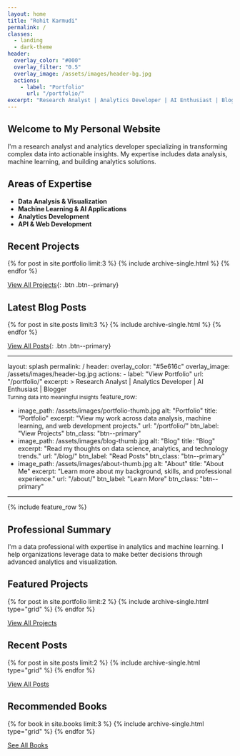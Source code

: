 ```yaml
---
layout: home
title: "Rohit Karmudi"
permalink: /
classes:
  - landing
  - dark-theme
header:
  overlay_color: "#000"
  overlay_filter: "0.5"
  overlay_image: /assets/images/header-bg.jpg
  actions:
    - label: "Portfolio"
      url: "/portfolio/"
excerpt: "Research Analyst | Analytics Developer | AI Enthusiast | Blogger"
---
```


## Welcome to My Personal Website

I'm a research analyst and analytics developer specializing in transforming complex data into actionable insights. My expertise includes data analysis, machine learning, and building analytics solutions.

## Areas of Expertise

- **Data Analysis & Visualization**
- **Machine Learning & AI Applications**
- **Analytics Development**
- **API & Web Development**

## Recent Projects

{% for post in site.portfolio limit:3 %}
  {% include archive-single.html %}
{% endfor %}

[View All Projects](/portfolio/){: .btn .btn--primary}

## Latest Blog Posts

{% for post in site.posts limit:3 %}
  {% include archive-single.html %}
{% endfor %}

[View All Posts](/blog/){: .btn .btn--primary}

---
layout: splash
permalink: /
header:
  overlay_color: "#5e616c"
  overlay_image: /assets/images/header-bg.jpg
  actions:
    - label: "View Portfolio"
      url: "/portfolio/"
excerpt: >
  Research Analyst | Analytics Developer | AI Enthusiast | Blogger<br />
  <small>Turning data into meaningful insights</small>
feature_row:
  - image_path: /assets/images/portfolio-thumb.jpg
    alt: "Portfolio"
    title: "Portfolio"
    excerpt: "View my work across data analysis, machine learning, and web development projects."
    url: "/portfolio/"
    btn_label: "View Projects"
    btn_class: "btn--primary"
  - image_path: /assets/images/blog-thumb.jpg
    alt: "Blog"
    title: "Blog"
    excerpt: "Read my thoughts on data science, analytics, and technology trends."
    url: "/blog/"
    btn_label: "Read Posts"
    btn_class: "btn--primary"
  - image_path: /assets/images/about-thumb.jpg
    alt: "About"
    title: "About Me"
    excerpt: "Learn more about my background, skills, and professional experience."
    url: "/about/"
    btn_label: "Learn More"
    btn_class: "btn--primary"
---

{% include feature_row %}

## Professional Summary

I'm a data professional with expertise in analytics and machine learning. I help organizations leverage data to make better decisions through advanced analytics and visualization.

## Featured Projects

<div class="grid__wrapper">
  {% for post in site.portfolio limit:2 %}
    {% include archive-single.html type="grid" %}
  {% endfor %}
</div>

<a href="/portfolio/" class="btn btn--primary">View All Projects</a>

## Recent Posts

<div class="grid__wrapper">
  {% for post in site.posts limit:2 %}
    {% include archive-single.html type="grid" %}
  {% endfor %}
</div>

<a href="/blog/" class="btn btn--primary">View All Posts</a>

## Recommended Books

<div class="grid__wrapper">
  {% for book in site.books limit:3 %}
    {% include archive-single.html type="grid" %}
  {% endfor %}
</div>

<a href="/books/" class="btn btn--primary">See All Books</a>